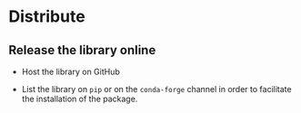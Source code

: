 # Distribute


## Release the library online

- Host the library on GitHub

- List the library on `pip` or on the `conda-forge` channel in order to facilitate the installation of the package. 